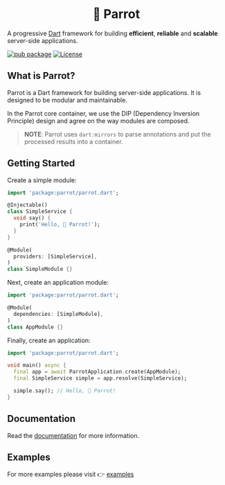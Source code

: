 <h1 align="center">🦜 Parrot</h1>

A progressive [Dart](https://dart.dev) framework for building **efficient**, **reliable** and **scalable** server-side applications.

[![pub package](https://img.shields.io/pub/v/parrot.svg)](https://pub.dev/packages/parrot)
[![License](https://img.shields.io/badge/license-BSD%203--Clause-blue.svg)](LICENSE)

## What is Parrot?

Parrot is a Dart framework for building server-side applications. It is designed to be modular and maintainable.

In the Parrot core container, we use the DIP (Dependency Inversion Principle) design and agree on the way modules are composed.

> **NOTE**: Parrot uses `dart:mirrors` to parse annotations and put the processed results into a container.

## Getting Started

Create a simple module:

```dart
import 'package:parrot/parrot.dart';

@Injectable()
class SimpleService {
  void say() {
    print('Hello, 🦜 Parrot!');
  }
}

@Module(
  providers: [SimpleService],
)
class SimpleModule {}
```

Next, create an application module:

```dart
import 'package:parrot/parrot.dart';

@Module(
  dependencies: [SimpleModule],
)
class AppModule {}
```

Finally, create an application:

```dart
import 'package:parrot/parrot.dart';

void main() async {
  final app = await ParrotApplication.create(AppModule);
  final SimpleService simple = app.resolve(SimpleService);

  simple.say(); // Hello, 🦜 Parrot!
}
```

## Documentation

Read the [documentation](https://parrot.odroe.com) for more information.

## Examples

For more examples please visit 👉 [examples](../../examples/)
